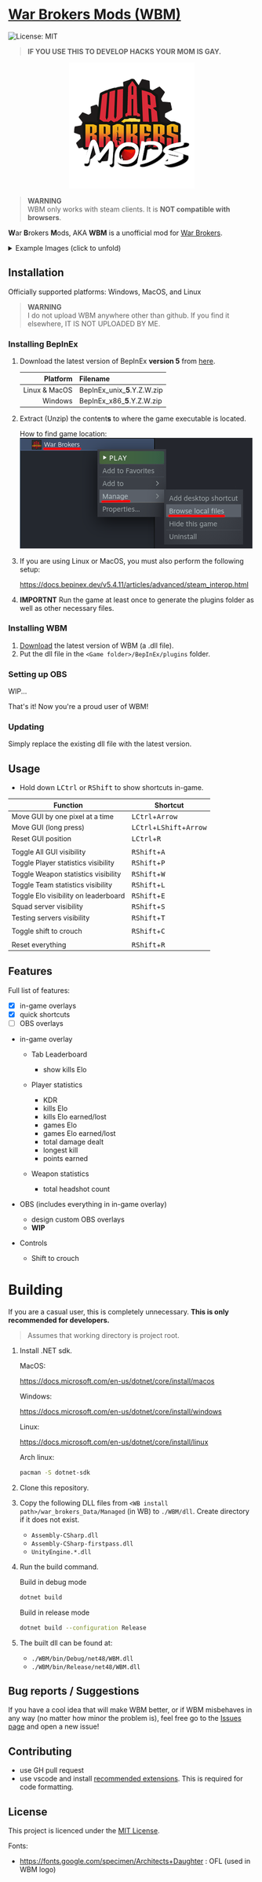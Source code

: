 # [War Brokers Mods (WBM)](https://github.com/developomp/WBM)

![License: MIT](https://img.shields.io/github/license/developomp/WBM?style=flat-square&color=blue)

> **IF YOU USE THIS TO DEVELOP HACKS YOUR MOM IS GAY.**

<p align="center">
  <img src="images/WBM.png" alt="WBM logo"/>
</p>

> **WARNING**<br />
> WBM only works with steam clients. It is **NOT compatible with browsers**.

**W**ar **B**rokers **M**ods, AKA **WBM** is a unofficial mod for [War Brokers](https://store.steampowered.com/app/750470).<br />

<details>
<summary>Example Images (click to unfold)</summary>

![Example 1](./images/example1.png)

![Example 2](./images/example2.png)

![Example 3](./images/example3.png)

</details>

## Installation

Officially supported platforms: Windows, MacOS, and Linux

> **WARNING**<br />
> I do not upload WBM anywhere other than github. If you find it elsewhere, IT IS NOT UPLOADED BY ME.

### Installing BepInEx

1. Download the latest version of BepInEx **version 5** from [here](https://github.com/BepInEx/BepInEx/releases).

   |      Platform | Filename                      |
   | ------------: | :---------------------------- |
   | Linux & MacOS | BepInEx_unix\_**5**.Y.Z.W.zip |
   |       Windows | BepInEx_x86\_**5**.Y.Z.W.zip  |

2. Extract (Unzip) the content**s** to where the game executable is located.

   How to find game location:
   ![how to find game location](./images/local_files.png)

3. If you are using Linux or MacOS, you must also perform the following setup:

   https://docs.bepinex.dev/v5.4.11/articles/advanced/steam_interop.html

4. **IMPORTNT** Run the game at least once to generate the plugins folder as well as other necessary files.

### Installing WBM

1. [Download](https://github.com/developomp/WBM/releases/latest) the latest version of WBM (a .dll file).
2. Put the dll file in the `<Game folder>/BepInEx/plugins` folder.

### Setting up OBS

WIP...

That's it! Now you're a proud user of WBM!

### Updating

Simply replace the existing dll file with the latest version.

## Usage

- Hold down <kbd>LCtrl</kbd> or <kbd>RShift</kbd> to show shortcuts in-game.

| Function                             | Shortcut                                            |
| ------------------------------------ | --------------------------------------------------- |
| Move GUI by one pixel at a time      | <kbd>LCtrl</kbd>+<kbd>Arrow</kbd>                   |
| Move GUI (long press)                | <kbd>LCtrl</kbd>+<kbd>LShift</kbd>+<kbd>Arrow</kbd> |
| Reset GUI position                   | <kbd>LCtrl</kbd>+<kbd>R</kbd>                       |
|                                      |                                                     |
| Toggle All GUI visibility            | <kbd>RShift</kbd>+<kbd>A</kbd>                      |
| Toggle Player statistics visibility  | <kbd>RShift</kbd>+<kbd>P</kbd>                      |
| Toggle Weapon statistics visibility  | <kbd>RShift</kbd>+<kbd>W</kbd>                      |
| Toggle Team statistics visibility    | <kbd>RShift</kbd>+<kbd>L</kbd>                      |
| Toggle Elo visibility on leaderboard | <kbd>RShift</kbd>+<kbd>E</kbd>                      |
| Squad server visibility              | <kbd>RShift</kbd>+<kbd>S</kbd>                      |
| Testing servers visibility           | <kbd>RShift</kbd>+<kbd>T</kbd>                      |
|                                      |                                                     |
| Toggle shift to crouch               | <kbd>RShift</kbd>+<kbd>C</kbd>                      |
|                                      |                                                     |
| Reset everything                     | <kbd>RShift</kbd>+<kbd>R</kbd>                      |

## Features

Full list of features:

- [x] in-game overlays
- [x] quick shortcuts
- [ ] OBS overlays

- in-game overlay

  - Tab Leaderboard

    - show kills Elo

  - Player statistics

    - KDR
    - kills Elo
    - kills Elo earned/lost
    - games Elo
    - games Elo earned/lost
    - total damage dealt
    - longest kill
    - points earned

  - Weapon statistics

    - total headshot count

- OBS (includes everything in in-game overlay)

  - design custom OBS overlays
  - **WIP**

  <!-- - [ ] top player per criteria (kills, longest kills, points, etc.)
  - [ ] kill streak
  - [ ] hit accuracy
  - [ ] game mode
  - [ ] team score
  - [ ] server id
  - [ ] streamer ID
  - [ ] survivors left in a BR match
  - [ ] teammate name
  - [ ] played game history (win, lose, and by how much)
  - [ ] ping in millisecond per player
  - [ ] if a player is a bot or not
  - [ ] Daily and history record -->

- Controls

  - Shift to crouch

# Building

If you are a casual user, this is completely unnecessary. **This is only recommended for developers.**

> Assumes that working directory is project root.

1. Install .NET sdk.

   MacOS:

   https://docs.microsoft.com/en-us/dotnet/core/install/macos

   Windows:

   https://docs.microsoft.com/en-us/dotnet/core/install/windows

   Linux:

   https://docs.microsoft.com/en-us/dotnet/core/install/linux

   Arch linux:

   ```bash
   pacman -S dotnet-sdk
   ```

2. Clone this repository.
3. Copy the following DLL files from `<WB install path>/war_brokers_Data/Managed` (in WB) to `./WBM/dll`. Create directory if it does not exist.

   - `Assembly-CSharp.dll`
   - `Assembly-CSharp-firstpass.dll`
   - `UnityEngine.*.dll`

4. Run the build command.

   Build in debug mode

   ```bash
   dotnet build
   ```

   Build in release mode

   ```bash
   dotnet build --configuration Release
   ```

5. The built dll can be found at:

   - `./WBM/bin/Debug/net48/WBM.dll`
   - `./WBM/bin/Release/net48/WBM.dll`

## Bug reports / Suggestions

If you have a cool idea that will make WBM better, or if WBM misbehaves in any way (no matter how minor the problem is), feel free go to the [Issues page](https://github.com/developomp/WBM/issues) and open a new issue!

## Contributing

- use GH pull request
- use vscode and install [recommended extensions](.vscode/extensions.json). This is required for code formatting.

## License

This project is licenced under the [MIT License](https://opensource.org/licenses/MIT).

Fonts:

- https://fonts.google.com/specimen/Architects+Daughter : OFL (used in WBM logo)
